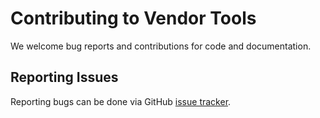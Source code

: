 # Contributing to Vendor Tools

We welcome bug reports and contributions for code and documentation.

## Reporting Issues

Reporting bugs can be done via GitHub [issue tracker](https://github.com/lowes/vendortools/issues).
